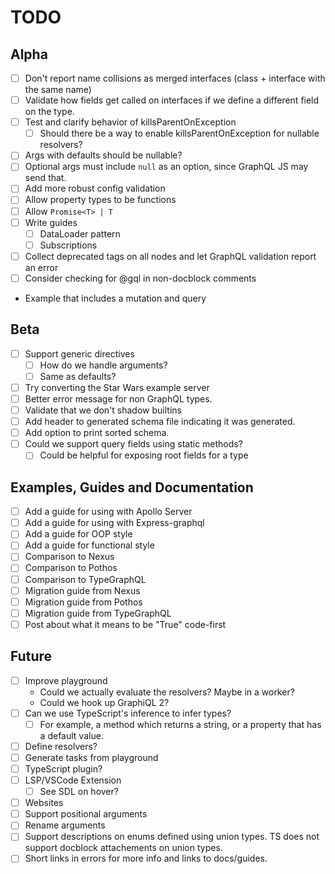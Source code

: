 # TODO

## Alpha

- [ ] Don't report name collisions as merged interfaces (class + interface with the same name)
- [ ] Validate how fields get called on interfaces if we define a different field on the type.
- [ ] Test and clarify behavior of killsParentOnException
  - [ ] Should there be a way to enable killsParentOnException for nullable resolvers?
- [ ] Args with defaults should be nullable?
- [ ] Optional args must include `null` as an option, since GraphQL JS may send that.
- [ ] Add more robust config validation
- [ ] Allow property types to be functions
- [ ] Allow `Promise<T> | T`
- [ ] Write guides
  - [ ] DataLoader pattern
  - [ ] Subscriptions
- [ ] Collect deprecated tags on all nodes and let GraphQL validation report an error
- [ ] Consider checking for @gql in non-docblock comments
- Example that includes a mutation and query

## Beta

- [ ] Support generic directives
  - [ ] How do we handle arguments?
  - [ ] Same as defaults?
- [ ] Try converting the Star Wars example server
- [ ] Better error message for non GraphQL types.
- [ ] Validate that we don't shadow builtins
- [ ] Add header to generated schema file indicating it was generated.
- [ ] Add option to print sorted schema.
- [ ] Could we support query fields using static methods?
  - [ ] Could be helpful for exposing root fields for a type

## Examples, Guides and Documentation

- [ ] Add a guide for using with Apollo Server
- [ ] Add a guide for using with Express-graphql
- [ ] Add a guide for OOP style
- [ ] Add a guide for functional style
- [ ] Comparison to Nexus
- [ ] Comparison to Pothos
- [ ] Comparison to TypeGraphQL
- [ ] Migration guide from Nexus
- [ ] Migration guide from Pothos
- [ ] Migration guide from TypeGraphQL
- [ ] Post about what it means to be "True" code-first

## Future

- [ ] Improve playground
  - Could we actually evaluate the resolvers? Maybe in a worker?
  - Could we hook up GraphiQL 2?
- [ ] Can we use TypeScript's inference to infer types?
  - [ ] For example, a method which returns a string, or a property that has a default value.
- [ ] Define resolvers?
- [ ] Generate tasks from playground
- [ ] TypeScript plugin?
- [ ] LSP/VSCode Extension
  - [ ] See SDL on hover?
- [ ] Websites
- [ ] Support positional arguments
- [ ] Rename arguments
- [ ] Support descriptions on enums defined using union types. TS does not support docblock attachements on union types.
- [ ] Short links in errors for more info and links to docs/guides.

